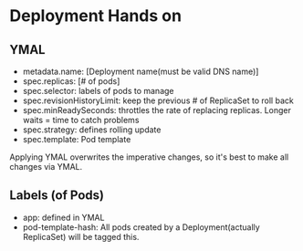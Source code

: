 # Deployment Hands on

## YMAL
- metadata.name: [Deployment name(must be valid DNS name)]
- spec.replicas: [# of pods]
- spec.selector: labels of pods to manage
- spec.revisionHistoryLimit: keep the previous # of ReplicaSet to roll back
- spec.minReadySeconds: throttles the rate of replacing replicas. Longer waits = time to catch problems
- spec.strategy: defines rolling update
- spec.template: Pod template

Applying YMAL overwrites the imperative changes, so it's best to make all changes via YMAL.

## Labels (of Pods)
- app: defined in YMAL
- pod-template-hash: All pods created by a Deployment(actually ReplicaSet) will be tagged this. 